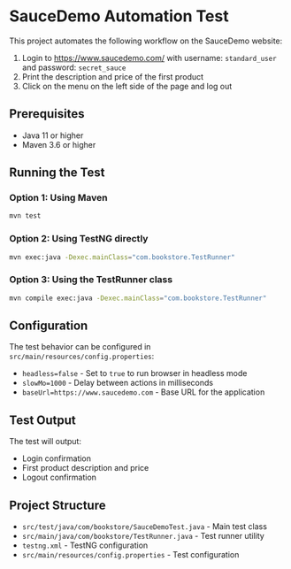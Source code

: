 # SauceDemo Automation Test

This project automates the following workflow on the SauceDemo website:

1. Login to https://www.saucedemo.com/ with username: `standard_user` and password: `secret_sauce`
2. Print the description and price of the first product
3. Click on the menu on the left side of the page and log out

## Prerequisites

- Java 11 or higher
- Maven 3.6 or higher

## Running the Test

### Option 1: Using Maven
```bash
mvn test
```

### Option 2: Using TestNG directly
```bash
mvn exec:java -Dexec.mainClass="com.bookstore.TestRunner"
```

### Option 3: Using the TestRunner class
```bash
mvn compile exec:java -Dexec.mainClass="com.bookstore.TestRunner"
```

## Configuration

The test behavior can be configured in `src/main/resources/config.properties`:

- `headless=false` - Set to `true` to run browser in headless mode
- `slowMo=1000` - Delay between actions in milliseconds
- `baseUrl=https://www.saucedemo.com` - Base URL for the application

## Test Output

The test will output:
- Login confirmation
- First product description and price
- Logout confirmation

## Project Structure

- `src/test/java/com/bookstore/SauceDemoTest.java` - Main test class
- `src/main/java/com/bookstore/TestRunner.java` - Test runner utility
- `testng.xml` - TestNG configuration
- `src/main/resources/config.properties` - Test configuration



